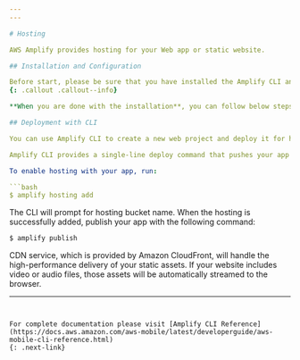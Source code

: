 ```yaml
---
---

# Hosting

AWS Amplify provides hosting for your Web app or static website.

## Installation and Configuration

Before start, please be sure that you have installed the Amplify CLI and client libraries by visiting [AWS Amplify JavaScript Installation Guide]({%if jekyll.environment == 'production'%}{{site.amplify.docs_baseurl}}{%endif%}/media/install_n_config). 
{: .callout .callout--info}

**When you are done with the installation**, you can follow below steps to enable Storage category in your app.

## Deployment with CLI

You can use Amplify CLI to create a new web project and deploy it for hosting and streaming.  

Amplify CLI provides a single-line deploy command that pushes your app's static assets to the Content Delivery Network (CDN). Using a CDN dramatically increases your app's loading performance by serving your content to your users from the nearest edge location.

To enable hosting with your app, run: 

```bash
$ amplify hosting add
```

The CLI will prompt for hosting bucket name. When the hosting is successfully added, publish your app with the following command:

```bash
$ amplify publish
```

CDN service, which is provided by Amazon CloudFront, will handle the high-performance delivery of your static assets. If your website includes video or audio files, those assets will be automatically streamed to the browser.

---
```


For complete documentation please visit [Amplify CLI Reference](https://docs.aws.amazon.com/aws-mobile/latest/developerguide/aws-mobile-cli-reference.html)
{: .next-link}
